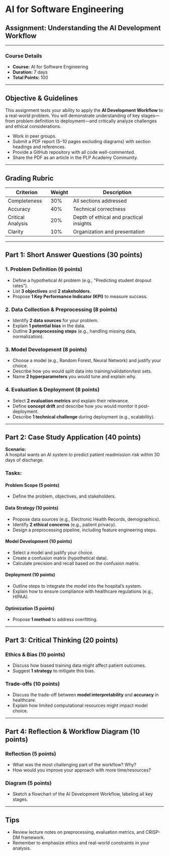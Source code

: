 # AI for Software Engineering  
## Assignment: Understanding the AI Development Workflow

---

### Course Details  
- **Course:** AI for Software Engineering  
- **Duration:** 7 days  
- **Total Points:** 100

---

## Objective & Guidelines

This assignment tests your ability to apply the **AI Development Workflow** to a real-world problem. You will demonstrate understanding of key stages—from problem definition to deployment—and critically analyze challenges and ethical considerations.

- Work in peer groups.  
- Submit a PDF report (5–10 pages excluding diagrams) with section headings and references.  
- Provide a GitHub repository with all code well-commented.  
- Share the PDF as an article in the PLP Academy Community.

---

## Grading Rubric

| Criterion           | Weight  | Description                                  |  
|---------------------|---------|----------------------------------------------|  
| Completeness        | 30%     | All sections addressed                        |  
| Accuracy            | 40%     | Technical correctness                         |  
| Critical Analysis   | 20%     | Depth of ethical and practical insights      |  
| Clarity             | 10%     | Organization and presentation                 |  

---

## Part 1: Short Answer Questions (30 points)

### 1. Problem Definition (6 points)
- Define a hypothetical AI problem (e.g., "Predicting student dropout rates").  
- List **3 objectives** and **2 stakeholders**.  
- Propose **1 Key Performance Indicator (KPI)** to measure success.  

### 2. Data Collection & Preprocessing (8 points)
- Identify **2 data sources** for your problem.  
- Explain **1 potential bias** in the data.  
- Outline **3 preprocessing steps** (e.g., handling missing data, normalization).  

### 3. Model Development (8 points)
- Choose a model (e.g., Random Forest, Neural Network) and justify your choice.  
- Describe how you would split data into training/validation/test sets.  
- Name **2 hyperparameters** you would tune and explain why.  

### 4. Evaluation & Deployment (8 points)
- Select **2 evaluation metrics** and explain their relevance.  
- Define **concept drift** and describe how you would monitor it post-deployment.  
- Describe **1 technical challenge** during deployment (e.g., scalability).  

---

## Part 2: Case Study Application (40 points)

**Scenario:**  
A hospital wants an AI system to predict patient readmission risk within 30 days of discharge.

### Tasks:

#### Problem Scope (5 points)
- Define the problem, objectives, and stakeholders.

#### Data Strategy (10 points)
- Propose data sources (e.g., Electronic Health Records, demographics).  
- Identify **2 ethical concerns** (e.g., patient privacy).  
- Design a preprocessing pipeline, including feature engineering steps.

#### Model Development (10 points)
- Select a model and justify your choice.  
- Create a confusion matrix (hypothetical data).  
- Calculate precision and recall based on the confusion matrix.

#### Deployment (10 points)
- Outline steps to integrate the model into the hospital’s system.  
- Explain how to ensure compliance with healthcare regulations (e.g., HIPAA).

#### Optimization (5 points)
- Propose **1 method** to address overfitting.

---

## Part 3: Critical Thinking (20 points)

### Ethics & Bias (10 points)
- Discuss how biased training data might affect patient outcomes.  
- Suggest **1 strategy** to mitigate this bias.

### Trade-offs (10 points)
- Discuss the trade-off between **model interpretability** and **accuracy** in healthcare.  
- Explain how limited computational resources might impact model choice.

---

## Part 4: Reflection & Workflow Diagram (10 points)

### Reflection (5 points)
- What was the most challenging part of the workflow? Why?  
- How would you improve your approach with more time/resources?

### Diagram (5 points)
- Sketch a flowchart of the AI Development Workflow, labeling all key stages.

---

## Tips  
- Review lecture notes on preprocessing, evaluation metrics, and CRISP-DM framework.  
- Remember to emphasize ethics and real-world constraints in your analysis.
